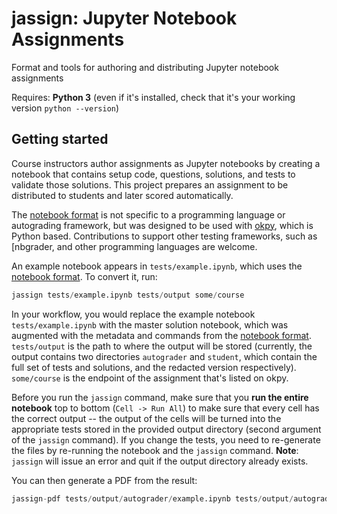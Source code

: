 # jassign: Jupyter Notebook Assignments
Format and tools for authoring and distributing Jupyter notebook assignments

Requires: **Python 3** (even if it's installed, check that it's your working version `python --version`)


## Getting started
Course instructors author assignments as Jupyter notebooks by creating a
notebook that contains setup code, questions, solutions, and tests to validate
those solutions. This project prepares an assignment to be distributed to
students and later scored automatically.

The [notebook format](docs/notebook-format.md) is not specific to a programming
language or autograding framework, but was designed to be used with
[okpy](https://github.com/okpy/ok), which is Python based. Contributions to
support other testing frameworks, such as [nbgrader[](), and other programming
languages are welcome.

An example notebook appears in `tests/example.ipynb`, which uses the [notebook
format](docs/notebook-format.md). To convert it, run:

```python
jassign tests/example.ipynb tests/output some/course
```


In your workflow, you would replace the example notebook `tests/example.ipynb` with the master solution notebook, which was augmented with the metadata and commands from the [notebook format](docs/notebook-format.md).
`tests/output` is the path to where the output will be stored (currently, the output contains two directories `autograder` and `student`, which contain the full set of tests and solutions, and the redacted version respectively).
`some/course` is the endpoint of the assignment that's listed on okpy.


Before you run the `jassign` command, make sure that you **run the entire notebook** top to bottom (`Cell -> Run All`) to make sure that every cell has the correct output -- the output of the cells will be turned into the appropriate tests stored in the provided output directory (second argument of the `jassign` command). If you change the tests, you need to re-generate the files by re-running the notebook and the `jassign` command. **Note**: `jassign` will issue an error and quit if the output directory already exists.




You can then generate a PDF from the result:

```python
jassign-pdf tests/output/autograder/example.ipynb tests/output/autograder/example.pdf
```
